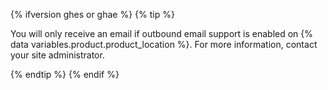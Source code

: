 {% ifversion ghes or ghae %}
{% tip %}

You will only receive an email if outbound email support is enabled on {% data variables.product.product_location %}. For more information, contact your site administrator.

{% endtip %}
{% endif %}
